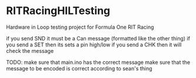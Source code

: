 # RITRacingHILTesting
Hardware in Loop testing project for Formula One RIT Racing

 if you send SND it must be a Can message (formatted like the other thing)
 if you send a SET then its sets a pin high/low
 if you send a CHK then it will check the message
 
 TODO:
    make sure that main.ino has the correct message
    make sure that the message to be encoded is correct according to sean's thing
